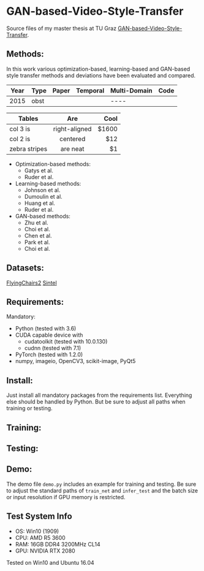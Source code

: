 # GAN-based-Video-Style-Transfer
Source files of my master thesis at TU Graz [GAN-based-Video-Style-Transfer](https://drive.google.com/file/d/1O2scchvoUWZtw6c60DvVeOOd4fiZLOBQ/view?usp=sharing).

## Methods:
In this work various optimization-based, learning-based and GAN-based style transfer methods and deviations have been evaluated and compared.

| Year | Type | Paper | Temporal | Multi-Domain | Code |
| ---- | ---- | ----- | -------- | ------------ | ---- |
| 2015 | obst | []() | []() | ---- |

| Tables        | Are           | Cool  |
| ------------- |:-------------:| -----:|
| col 3 is      | right-aligned | $1600 |
| col 2 is      | centered      |   $12 |
| zebra stripes | are neat      |    $1 |

* Optimization-based methods:
  - Gatys et al. [](https://github.com/leongatys/PytorchNeuralStyleTransfer)
  - Ruder et al. [](https://github.com/manuelruder/artistic-videos)
* Learning-based methods:
  - Johnson et al. [](https://github.com/jcjohnson/neural-style)
  - Dumoulin et al. []()
  - Huang et al. []()
  - Ruder et al. [](https://github.com/manuelruder/fast-artistic-videos)
* GAN-based methods:
  - Zhu et al. [](https://github.com/junyanz/pytorch-CycleGAN-and-pix2pix)
  - Choi et al. [](https://github.com/yunjey/stargan)
  - Chen et al. []()
  - Park et al. []()
  - Choi et al. [](https://github.com/clovaai/stargan-v2)

## Datasets:
[FlyingChairs2](https://lmb.informatik.uni-freiburg.de/resources/datasets/FlyingChairs.en.html)
[Sintel](http://sintel.is.tue.mpg.de/)

## Requirements:
Mandatory:
* Python (tested with 3.6)
* CUDA capable device with
  - cudatoolkit (tested with 10.0.130)
  - cudnn (tested with 7.1)
* PyTorch (tested with 1.2.0)
* numpy, imageio, OpenCV3, scikit-image, PyQt5

## Install:
Just install all mandatory packages from the requirements list. Everything else should be handled by Python. But be sure to adjust all paths when training or testing.

## Training:

## Testing:

## Demo:
The demo file `demo.py` includes an example for training and testing. Be sure to adjust the standard paths of `train_net` and `infer_test` and the batch size or input resolution if GPU memory is restricted.

## Test System Info
* OS: Win10 (1909)
* CPU: AMD R5 3600
* RAM: 16GB DDR4 3200MHz CL14
* GPU: NVIDIA RTX 2080

Tested on Win10 and Ubuntu 16.04